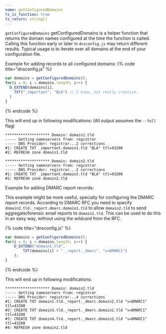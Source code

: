 ```yaml
---
name: getConfiguredDomains
ts_is_function: true
ts_return: string[]
---
```


`getConfiguredDomains` getConfiguredDomains is a helper function that returns the domain names
configured at the time the function is called. Calling this function early or later in
`dnsconfig.js` may return different results. Typical usage is to iterate over all
domains at the end of your configuration file.

Example for adding records to all configured domains:
{% code title="dnsconfig.js" %}
```javascript
var domains = getConfiguredDomains();
for(i = 0; i < domains.length; i++) {
  D_EXTEND(domains[i],
    TXT("_important", "BLA") // I know, not really creative.
  )
}
```
{% endcode %}

This will end up in following modifications: (All output assumes the `--full` flag)


```text
******************** Domain: domain1.tld
----- Getting nameservers from: registrar
----- DNS Provider: registrar...2 corrections
#1: CREATE TXT _important.domain1.tld "BLA" ttl=43200
#2: REFRESH zone domain1.tld

******************** Domain: domain2.tld
----- Getting nameservers from: registrar
----- DNS Provider: registrar...2 corrections
#1: CREATE TXT _important.domain2.tld "BLA" ttl=43200
#2: REFRESH zone domain2.tld
```

Example for adding DMARC report records:

This example might be more useful, specially for configuring the DMARC report records. According to DMARC RFC you need to specify `domain2.tld._report.dmarc.domain1.tld` to allow `domain2.tld` to send aggregate/forensic email reports to `domain1.tld`. This can be used to do this in an easy way, without using the wildcard from the RFC.

{% code title="dnsconfig.js" %}
```javascript
var domains = getConfiguredDomains();
for(i = 0; i < domains.length; i++) {
    D_EXTEND("domain1.tld",
        TXT(domains[i] + "._report._dmarc", "v=DMARC1")
    );
}
```
{% endcode %}

This will end up in following modifications:

```text
******************** Domain: domain2.tld
----- Getting nameservers from: registrar
----- DNS Provider: registrar...4 corrections
#1: CREATE TXT domain1.tld._report._dmarc.domain2.tld "v=DMARC1" ttl=43200
#2: CREATE TXT domain3.tld._report._dmarc.domain2.tld "v=DMARC1" ttl=43200
#3: CREATE TXT domain4.tld._report._dmarc.domain2.tld "v=DMARC1" ttl=43200
#4: REFRESH zone domain2.tld
```
